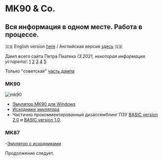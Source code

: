 # MK90 & Co.
## Вся информация в одном месте. Работа в процессе.

:gb: English version [here](https://yprits.github.io/MK90) / Английская версия [здесь](https://yprits.github.io/MK90) :gb:

Дамп всего сайта Петра Пиатека *(3.2021, некоторая информация устарела)*:
[1](https://github.com/Yprits/MK90/raw/main/Pisi(3-E).rar)
[2](https://github.com/Yprits/MK90/raw/main/Pisi(f-k).rar)
[3](https://github.com/Yprits/MK90/raw/main/Pisi(l-o).rar)
[4](https://github.com/Yprits/MK90/raw/main/Pisi(p).rar)
[5](https://github.com/Yprits/MK90/raw/main/Pisi(s-w).rar)

Только "советская" [часть дампа](https://github.com/Yprits/MK90/blob/main/MKonly.rar)


### MK90
![mk90](https://user-images.githubusercontent.com/102995285/163726257-f7cc0537-3b0c-461d-879c-11c3f9871fb6.jpg)
- [Эмулятор МК90 для Windows](https://github.com/Yprits/MK90/blob/main/mk90emex%20(3).zip)
- [Исходники эмулятора](https://github.com/Yprits/MK90/blob/main/MK90emsr.rar)
- Частично прокомментированный дизассемблинг ПЗУ [BASIC version 2.0](https://github.com/Yprits/MK90/files/8502160/mk90ro20.2.zip) и [BASIC version 1.0](https://github.com/Yprits/MK90/blob/main/rom1.src).


### MK87
-[Эмулятор с исходниками](https://github.com/Yprits/MK90/blob/main/mk87emul.rar)


Продолжение следует.
